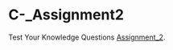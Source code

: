 # C-_Assignment2

Test Your Knowledge Questions [Assignment_2](https://github.com/andyhu87/C-_Assignment2/blob/main/Assignment_2.pdf).

